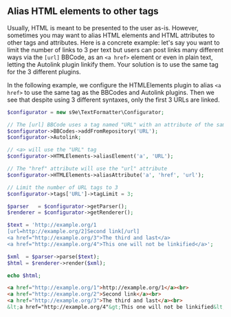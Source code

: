 ## Alias HTML elements to other tags

Usually, HTML is meant to be presented to the user as-is. However, sometimes you may want to alias HTML elements and HTML attributes to other tags and attributes. Here is a concrete example: let's say you want to limit the number of links to 3 per text but users can post links many different ways via the `[url]` BBCode, as an `<a href>` element or even in plain text, letting the Autolink plugin linkify them. Your solution is to use the same tag for the 3 different plugins.

In the following example, we configure the HTMLElements plugin to alias `<a href>` to use the same tag as the BBCodes and Autolink plugins. Then we see that despite using 3 different syntaxes, only the first 3 URLs are linked.

```php
$configurator = new s9e\TextFormatter\Configurator;

// The [url] BBCode uses a tag named "URL" with an attribute of the same name
$configurator->BBCodes->addFromRepository('URL');
$configurator->Autolink;

// <a> will use the "URL" tag
$configurator->HTMLElements->aliasElement('a', 'URL');

// The "href" attribute will use the "url" attribute
$configurator->HTMLElements->aliasAttribute('a', 'href', 'url');

// Limit the number of URL tags to 3
$configurator->tags['URL']->tagLimit = 3;

$parser   = $configurator->getParser();
$renderer = $configurator->getRenderer();

$text = 'http://example.org/1
[url=http://example.org/2]Second link[/url]
<a href="http://example.org/3">The third and last</a>
<a href="http://example.org/4">This one will not be linkified</a>';

$xml  = $parser->parse($text);
$html = $renderer->render($xml);

echo $html;
```
```html
<a href="http://example.org/1">http://example.org/1</a><br>
<a href="http://example.org/2">Second link</a><br>
<a href="http://example.org/3">The third and last</a><br>
&lt;a href="http://example.org/4"&gt;This one will not be linkified&lt;/a&gt;
```
